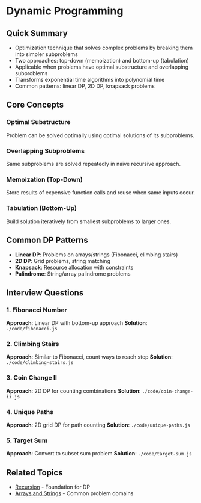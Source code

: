 # Dynamic Programming

## Quick Summary
- Optimization technique that solves complex problems by breaking them into simpler subproblems
- Two approaches: top-down (memoization) and bottom-up (tabulation)
- Applicable when problems have optimal substructure and overlapping subproblems
- Transforms exponential time algorithms into polynomial time
- Common patterns: linear DP, 2D DP, knapsack problems

## Core Concepts

### Optimal Substructure
Problem can be solved optimally using optimal solutions of its subproblems.

### Overlapping Subproblems
Same subproblems are solved repeatedly in naive recursive approach.

### Memoization (Top-Down)
Store results of expensive function calls and reuse when same inputs occur.

### Tabulation (Bottom-Up)
Build solution iteratively from smallest subproblems to larger ones.

## Common DP Patterns
- **Linear DP**: Problems on arrays/strings (Fibonacci, climbing stairs)
- **2D DP**: Grid problems, string matching
- **Knapsack**: Resource allocation with constraints
- **Palindrome**: String/array palindrome problems

## Interview Questions

### 1. Fibonacci Number
**Approach**: Linear DP with bottom-up approach
**Solution**: `./code/fibonacci.js`

### 2. Climbing Stairs
**Approach**: Similar to Fibonacci, count ways to reach step
**Solution**: `./code/climbing-stairs.js`

### 3. Coin Change II
**Approach**: 2D DP for counting combinations
**Solution**: `./code/coin-change-ii.js`

### 4. Unique Paths
**Approach**: 2D grid DP for path counting
**Solution**: `./code/unique-paths.js`

### 5. Target Sum
**Approach**: Convert to subset sum problem
**Solution**: `./code/target-sum.js`

## Related Topics
- [Recursion](../recursion/README.md) - Foundation for DP
- [Arrays and Strings](../arrays-and-strings/README.md) - Common problem domains